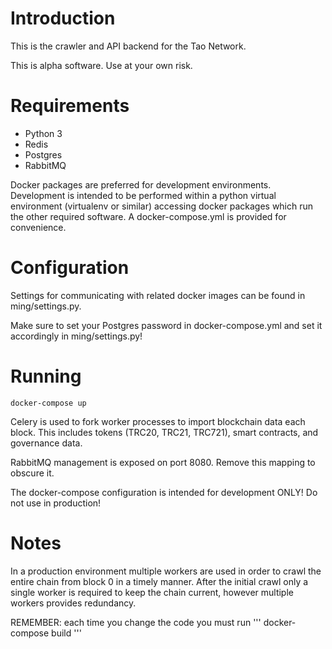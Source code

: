# Introduction
This is the crawler and API backend for the Tao Network.

This is alpha software. Use at your own risk.

# Requirements
- Python 3
- Redis
- Postgres
- RabbitMQ

Docker packages are preferred for development environments.  Development is intended to be performed within a python virtual environment (virtualenv or similar) accessing docker packages which run the other required software. A docker-compose.yml is provided for convenience.

# Configuration
Settings for communicating with related docker images can be found in ming/settings.py.

Make sure to set your Postgres password in docker-compose.yml and set it accordingly in ming/settings.py!

# Running

```
docker-compose up
```

Celery is used to fork worker processes to import blockchain data each block.  This includes tokens (TRC20, TRC21, TRC721), smart contracts, and governance data.

RabbitMQ management is exposed on port 8080. Remove this mapping to obscure it.

The docker-compose configuration is intended for development ONLY! Do not use in production!

# Notes
In a production environment multiple workers are used in order to crawl the entire chain from block 0 in a timely manner.  After the initial crawl only a single worker is required to keep the chain current, however multiple workers provides redundancy.

REMEMBER: each time you change the code you must run
'''
docker-compose build
'''
